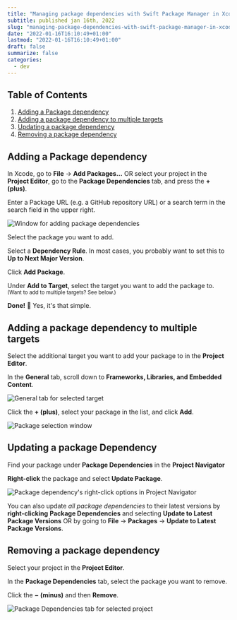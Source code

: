 ```yaml
---
title: "Managing package dependencies with Swift Package Manager in Xcode 📦"
subtitle: published jan 16th, 2022
slug: "managing-package-dependencies-with-swift-package-manager-in-xcode"
date: "2022-01-16T16:10:49+01:00"
lastmod: "2022-01-16T16:10:49+01:00"
draft: false
summarize: false
categories:
  - dev
---
```


## Table of Contents

1. [Adding a Package dependency](#adding-a-package-dependency)
2. [Adding a package dependency to multiple targets](#adding-a-package-dependency-to-multiple-targets)
3. [Updating a package dependency](#updating-a-package-dependency)
4. [Removing a package dependency](#removing-a-package-dependency)

## Adding a Package dependency

In Xcode, go to **File** → **Add Packages...** OR select your project in the **Project Editor**, go to the **Package Dependencies** tab, and press the **+ (plus)**.

Enter a Package URL (e.g. a GitHub repository URL) or a search term in the search field in the upper right.

![Window for adding package dependencies](/img/select-a-package.png)

Select the package you want to add.

Select a **Dependency Rule**. In most cases, you probably want to set this to **Up to Next Major Version**.

Click **Add Package**.

Under **Add to Target**, select the target you want to add the package to. <small>(Want to add to multiple targets? See below.)</small>

**Done!** 🚀 Yes, it's that simple.

## Adding a package dependency to multiple targets

Select the additional target you want to add your package to in the **Project Editor**.

In the **General** tab, scroll down to **Frameworks, Libraries, and Embedded Content**.

![General tab for selected target](/img/additional-target.png)

Click the **+ (plus)**, select your package in the list, and click **Add**.

![Package selection window](/img/add-package-to-another-target.png)

## Updating a package Dependency

Find your package under **Package Dependencies** in the **Project Navigator**

**Right-click** the package and select **Update Package**.

![Package dependency's right-click options in Project Navigator](/img/update-package.png)

You can also update *all package dependencies* to their latest versions by **right-clicking** **Package Dependencies** and selecting **Update to Latest Package Versions** OR by going to **File** → **Packages** → **Update to Latest Package Versions**.

## Removing a package dependency

Select your project in the **Project Editor**.

In the **Package Dependencies** tab, select the package you want to remove.

Click the **− (minus)** and then **Remove**.

![Package Dependencies tab for selected project](/img/removing-package.png)
